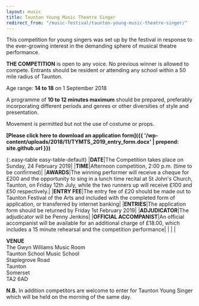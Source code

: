 ```yaml
---
layout: music
title: Taunton Young Music Theatre Singer
redirect_from: "/music-festival/taunton-young-music-theatre-singer/"
---
```


This competition for young singers was set up by the festival in response to the ever-growing interest in the demanding sphere of musical theatre performance.

**THE COMPETITION** is open to any voice. No previous winner is allowed to compete.   Entrants should be resident or attending any school within a 50 mile radius of Taunton.

Age range: **14 to 18** on 1 September 2018

A programme of **10 to 12 minutes maximum** should be prepared, preferably incorporating different periods and genres or other diversities of style and presentation.

Movement is permitted but not the use of costume or props.

**[Please click here to download an application form]({{ '/wp-content/uploads/2018/11/TYMTS_2019_entry_form.docx' | prepend: site.github.url }})**

{:.easy-table easy-table-default}
|**DATE**|The Competition takes place on Sunday, 24 February 2019|
|**TIME**|Afternoon competition, 2:00 p.m. (time to be confirmed)|
|**AWARDS**|The winning performer will receive a cheque for £200 and the opportunity to sing in a lunch time recital at St John's Church, Taunton, on Friday 12th July, while the two runners up will receive £100 and £50 respectively.|
|**ENTRY FEE**|The entry fee of £20 should be made out to Taunton Festival of the Arts and included with the completed form of application, or transferred by internet banking|
|**ENTRIES**|The application form should be returned by Friday 1st February 2019|
|**ADJUDICATOR**|The adjudicator will be Penny Jenkins|
|**OFFICIAL ACCOMPANIST**|An official accompanist will be available for an additional charge of £18.00, which includes a 15 minute rehearsal and the competition performance|
| | |

**VENUE**  
The Gwyn Williams Music Room  
Taunton School Music School  
Staplegrove Road  
Taunton  
Somerset  
TA2 6AD

**N.B.** In addition competitors are welcome to enter for Taunton Young Singer which will be held on the morning of the same day.